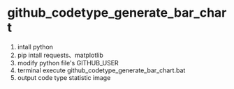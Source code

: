 # github_codetype_generate_bar_chart
1. intall python
2. pip intall requests、matplotlib
3. modify python file's GITHUB_USER 
4. terminal execute  github_codetype_generate_bar_chart.bat
5. output code type statistic image 
